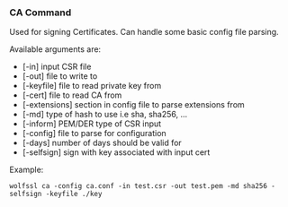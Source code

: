### CA Command
Used for signing Certificates. Can handle some basic config file parsing.

Available arguments are:    

- [-in] input CSR file
- [-out] file to write to
- [-keyfile] file to read private key from
- [-cert] file to read CA from
- [-extensions] section in config file to parse extensions from
- [-md] type of hash to use i.e sha, sha256, ...
- [-inform] PEM/DER type of CSR input
- [-config] file to parse for configuration
- [-days] number of days should be valid for
- [-selfsign] sign with key associated with input cert

Example:

```
wolfssl ca -config ca.conf -in test.csr -out test.pem -md sha256 -selfsign -keyfile ./key
```

